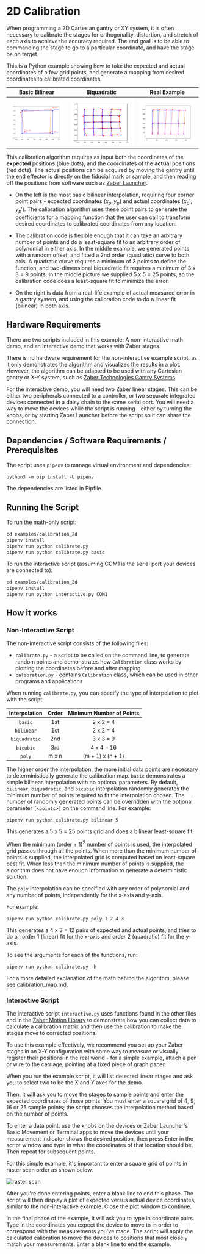 # 2D Calibration

When programming a 2D Cartesian gantry or XY system, it is often necessary to calibrate the stages for orthogonality, distortion, and stretch of each axis to achieve the accuracy required. The end goal is to be able to commanding the stage to go to a particular coordinate, and have the stage be on target.

This is a Python example showing how to take the expected and actual coordinates of a few grid
points, and generate a mapping from desired coordinates to calibrated coordinates.

|         Basic Bilinear           |            Biquadratic              |             Real Example              |
|:--------------------------------:|:-----------------------------------:|:-------------------------------------:|
| ![basic bilinear](img/basic.png) | ![biquadratic](img/biquadratic.png) | ![real example](img/real_example.png) |

This calibration algorithm requires as input both the coordinates of the **expected** positions (blue dots), and the coordinates of the **actual** positions (red dots). The actual positions can be acquired by moving the gantry until the end effector is directly on the fiducial mark or sample, and then reading off the positions from software such as [Zaber Launcher](https://software.zaber.com/zaber-launcher/download).

- On the left is the most basic bilinear interpolation, requiring four corner point pairs - expected coordinates $(x_p, y_p)$ and actual coordinates $(x_p', y_p')$. The calibration algorithm uses these point pairs to generate the coefficients for a mapping function that the user can call to transform desired coordinates to calibrated coordinates from any location.

- The calibration code is flexible enough that it can take an arbitrary number of points and do a least-square fit to an arbitrary order of polynomial in either axis.  In the middle example, we generated points with a random offset, and fitted a 2nd order (quadratic) curve to both axis.  A quadratic curve requires a minimum of 3 points to define the function, and two-dimensional biquadratic fit requires a minimum of 3 x 3 = 9 points.  In the middle picture we supplied 5 x 5 = 25 points, so the calibration code does a least-square fit to minimize the error.

- On the right is data from a real-life example of actual measured error in a gantry system, and using the calibration code to do a linear fit (bilinear) in both axis.

## Hardware Requirements

There are two scripts included in this example: A non-interactive math demo, and an interactive demo that works with Zaber stages.

There is no hardware requirement for the non-interactive example script, as it only demonstrates the algorithm
and visualizes the results in a plot.  However, the algorithm can be adapted to be used with any
Cartesian gantry or X-Y system, such as
[Zaber Technologies Gantry Systems](https://www.zaber.com/products/xy-xyz-gantry-stages)

For the interactive demo, you will need two Zaber linear stages. This can be either two peripherals connected to a controller,
or two separate integrated devices connected in a daisy chain to the same serial port. You will need a way to move the devices
while the script is running - either by turning the knobs, or by starting Zaber Launcher before the script so it can share
the connection.

## Dependencies / Software Requirements / Prerequisites

The script uses `pipenv` to manage virtual environment and dependencies:

```shell
python3 -m pip install -U pipenv
```

The dependencies are listed in Pipfile.

## Running the Script

To run the math-only script:

```shell
cd examples/calibration_2d
pipenv install
pipenv run python calibrate.py
pipenv run python calibrate.py basic
```

To run the interactive script (assuming COM1 is the serial port your devices are connected to):

```shell
cd examples/calibration_2d
pipenv install
pipenv run python interactive.py COM1
```

## How it works

### Non-Interactive Script

The non-interactive script consists of the following files:

- `calibrate.py` - a script to be called on the command line, to generate random points
and demonstrates how `Calibration` class works by plotting the coordinates before and after mapping
- `calibration.py` - contains `Calibration` class, which can be used in other programs and applications

When running `calibrate.py`, you can specify the type of interpolation to plot with the script:

| Interpolation | Order | Minimum Number of Points |
|:-------------:|:-----:|:------------------------:|
|    `basic`    |  1st  |        2 x 2 = 4         |
|  `bilinear`   |  1st  |        2 x 2 = 4         |
| `biquadratic` |  2nd  |        3 x 3 = 9         |
|   `bicubic`   |  3rd  |        4 x 4 = 16        |
|    `poly`     | m x n |    (m + 1) x (n + 1)     |

The higher order the interpolation, the more initial data points
are necessary to deterministically generate the calibration map.
`basic` demonstrates a simple bilinear interpolation with no optional parameters.
By default, `bilinear`, `biquadratic`, and `bicubic` interpolation randomly generates
the minimum number of points required to fit the interpolation chosen.
The number of randomly generated points can be overridden with
the optional parameter `[<points>]` on the command line.  For example:

```shell
pipenv run python calibrate.py bilinear 5
```

This generates a 5 x 5 = 25 points grid and does a bilinear least-square fit.

When the minimum (order + 1)<sup>2</sup> number of points is used, the interpolated grid passes
through all the points.  When more than the minimum number of points is supplied, the interpolated
grid is computed based on least-square best fit.  When less than the minimum number of points is
supplied, the algorithm does not have enough information to generate a deterministic solution.

The `poly` interpolation can be specified with any order of polynomial and any number of points,
independently for the x-axis and y-axis.

For example:

```shell
pipenv run python calibrate.py poly 1 2 4 3
```

This generates a 4 x 3 = 12 pairs of expected and actual points,
and tries to do an order 1 (linear) fit for the x-axis and order 2 (quadratic) fit for the y-axis.

To see the arguments for each of the functions, run:

```shell
pipenv run python calibrate.py -h
```

For a more detailed explanation of the math behind the algorithm,
please see [calibration_map.md](calibration_map.md).


### Interactive Script

The interactive script `interactive.py` uses functions found in the other files and in the
[Zaber Motion Library](https://software.zaber.com/motion-library/docs) to demonstrate how you
can collect data to calculate a calibration matrix and then use the calibration to make the
stages move to corrected positions.

To use this example effectively, we recommend you set up your Zaber stages in an X-Y configuration
with some way to measure or visually register their positions in the real world - for a simple example,
attach a pen or wire to the carriage, pointing at a fixed piece of graph paper.

When you run the example script, it will list detected linear stages and ask you to select two
to be the X and Y axes for the demo.

Then, it will ask you to move the stages to sample points and enter the expected coordinates of those points.
You must enter a square grid of 4, 9, 16 or 25 sample points; the script chooses the interpolation method based
on the number of points.

To enter a data point, use the knobs on the devices or Zaber Launcher's Basic Movement or Terminal apps to
move the devices until your measurement indicator shows the desired position, then press Enter in the script
window and type in what the coordinates of that location should be. Then repeat for subsequent points.

For this simple example, it's important to enter a square grid of points in raster scan order as shown below.

<img src="img/raster.png" style="max-width:20rem;" alt="raster scan">

After you're done entering points, enter a blank line to end this phase. The script will then display a plot
of expected versus actual device coordinates, similar to the non-interactive example. Close the plot window
to continue.

In the final phase of the example, it will ask you to type in coordinate pairs. Type in the coordinates you expect
the device to move to in order to correspond with the measurements you've made. The script will apply the calculated
calibration to move the devices to positions that most closely match your measurements. Enter a blank line to
end the example.
